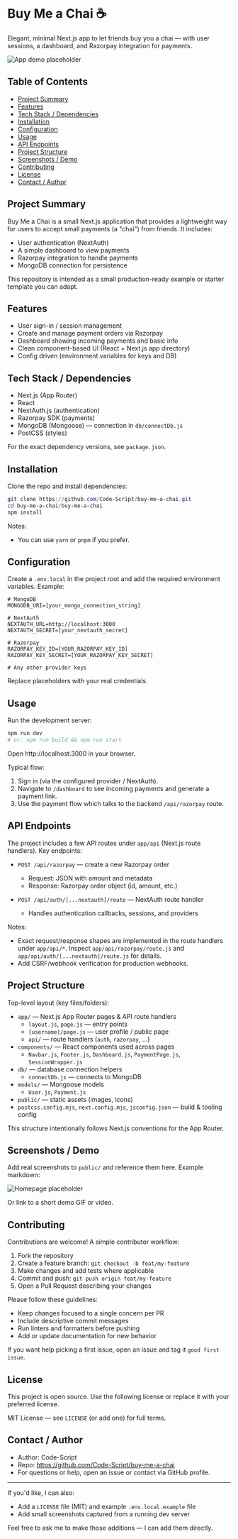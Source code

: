 
# Buy Me a Chai ☕️

Elegant, minimal Next.js app to let friends buy you a chai — with user sessions, a dashboard, and Razorpay integration for payments.

<!-- Short demo image placeholder -->
![App demo placeholder](public/demo-placeholder.png)

## Table of Contents

- [Project Summary](#project-summary)
- [Features](#features)
- [Tech Stack / Dependencies](#tech-stack--dependencies)
- [Installation](#installation)
- [Configuration](#configuration)
- [Usage](#usage)
- [API Endpoints](#api-endpoints)
- [Project Structure](#project-structure)
- [Screenshots / Demo](#screenshots--demo)
- [Contributing](#contributing)
- [License](#license)
- [Contact / Author](#contact--author)

## Project Summary

Buy Me a Chai is a small Next.js application that provides a lightweight way for users to accept small payments (a "chai") from friends. It includes:

- User authentication (NextAuth)
- A simple dashboard to view payments
- Razorpay integration to handle payments
- MongoDB connection for persistence

This repository is intended as a small production-ready example or starter template you can adapt.

## Features

- User sign-in / session management
- Create and manage payment orders via Razorpay
- Dashboard showing incoming payments and basic info
- Clean component-based UI (React + Next.js app directory)
- Config driven (environment variables for keys and DB)

## Tech Stack / Dependencies

- Next.js (App Router)
- React
- NextAuth.js (authentication)
- Razorpay SDK (payments)
- MongoDB (Mongoose) — connection in `db/connectDb.js`
- PostCSS (styles)

For the exact dependency versions, see `package.json`.

## Installation

Clone the repo and install dependencies:

```powershell
git clone https://github.com/Code-Script/buy-me-a-chai.git
cd buy-me-a-chai/buy-me-a-chai
npm install
```

Notes:
- You can use `yarn` or `pnpm` if you prefer.

## Configuration

Create a `.env.local` in the project root and add the required environment variables. Example:

```env
# MongoDB
MONGODB_URI=[your_mongo_connection_string]

# NextAuth
NEXTAUTH_URL=http://localhost:3000
NEXTAUTH_SECRET=[your_nextauth_secret]

# Razorpay
RAZORPAY_KEY_ID=[YOUR_RAZORPAY_KEY_ID]
RAZORPAY_KEY_SECRET=[YOUR_RAZORPAY_KEY_SECRET]

# Any other provider keys
```

Replace placeholders with your real credentials.

## Usage

Run the development server:

```powershell
npm run dev
# or: npm run build && npm run start
```

Open http://localhost:3000 in your browser.

Typical flow:

1. Sign in (via the configured provider / NextAuth).
2. Navigate to `/dashboard` to see incoming payments and generate a payment link.
3. Use the payment flow which talks to the backend `/api/razorpay` route.

## API Endpoints

The project includes a few API routes under `app/api` (Next.js route handlers). Key endpoints:

- `POST /api/razorpay` — create a new Razorpay order
	- Request: JSON with amount and metadata
	- Response: Razorpay order object (id, amount, etc.)

- `POST /api/auth/[...nextauth]/route` — NextAuth route handler
	- Handles authentication callbacks, sessions, and providers

Notes:
- Exact request/response shapes are implemented in the route handlers under `app/api/*`. Inspect `app/api/razorpay/route.js` and `app/api/auth/[...nextauth]/route.js` for details.
- Add CSRF/webhook verification for production webhooks.

## Project Structure

Top-level layout (key files/folders):

- `app/` — Next.js App Router pages & API route handlers
	- `layout.js`, `page.js` — entry points
	- `[username]/page.js` — user profile / public page
	- `api/` — route handlers (`auth`, `razorpay`, ...)
- `components/` — React components used across pages
	- `Navbar.js`, `Footer.js`, `Dashboard.js`, `PaymentPage.js`, `SessionWrapper.js`
- `db/` — database connection helpers
	- `connectDb.js` — connects to MongoDB
- `models/` — Mongoose models
	- `User.js`, `Payment.js`
- `public/` — static assets (images, icons)
- `postcss.config.mjs`, `next.config.mjs`, `jsconfig.json` — build & tooling config

This structure intentionally follows Next.js conventions for the App Router.

## Screenshots / Demo

Add real screenshots to `public/` and reference them here. Example markdown:

![Homepage placeholder][image-home]

[image-home]: public/demo-placeholder.png "Homepage"

Or link to a short demo GIF or video.

## Contributing

Contributions are welcome! A simple contributor workflow:

1. Fork the repository
2. Create a feature branch: `git checkout -b feat/my-feature`
3. Make changes and add tests where applicable
4. Commit and push: `git push origin feat/my-feature`
5. Open a Pull Request describing your changes

Please follow these guidelines:

- Keep changes focused to a single concern per PR
- Include descriptive commit messages
- Run linters and formatters before pushing
- Add or update documentation for new behavior

If you want help picking a first issue, open an issue and tag it `good first issue`.

## License

This project is open source. Use the following license or replace it with your preferred license.

MIT License — see `LICENSE` (or add one) for full terms.

## Contact / Author

- Author: Code-Script
- Repo: https://github.com/Code-Script/buy-me-a-chai
- For questions or help, open an issue or contact via GitHub profile.

---

If you'd like, I can also:

- Add a `LICENSE` file (MIT) and example `.env.local.example` file
- Add small screenshots captured from a running dev server

Feel free to ask me to make those additions — I can add them directly.

